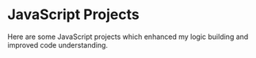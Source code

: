 # JavaScript Projects 

Here are some JavaScript projects which enhanced my logic building and improved code understanding.

